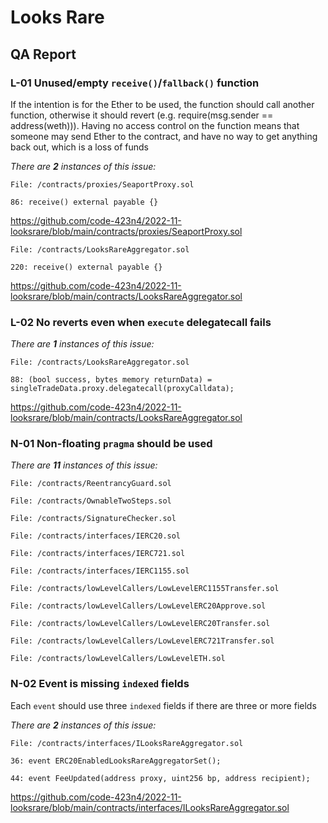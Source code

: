# Looks Rare

## QA Report

### L-01 Unused/empty `receive()`/`fallback()` function

If the intention is for the Ether to be used, the function should call another function, otherwise it should revert (e.g. require(msg.sender == address(weth))). Having no access control on the function means that someone may send Ether to the contract, and have no way to get anything back out, which is a loss of funds

_There are **2** instances of this issue:_

```solidity
File: /contracts/proxies/SeaportProxy.sol

86: receive() external payable {}
```

https://github.com/code-423n4/2022-11-looksrare/blob/main/contracts/proxies/SeaportProxy.sol

```solidity
File: /contracts/LooksRareAggregator.sol

220: receive() external payable {}
```

https://github.com/code-423n4/2022-11-looksrare/blob/main/contracts/LooksRareAggregator.sol

### L-02 No reverts even when `execute` delegatecall fails

_There are **1** instances of this issue:_

```solidity
File: /contracts/LooksRareAggregator.sol

88: (bool success, bytes memory returnData) = singleTradeData.proxy.delegatecall(proxyCalldata);
```

https://github.com/code-423n4/2022-11-looksrare/blob/main/contracts/LooksRareAggregator.sol

### N-01 Non-floating `pragma` should be used

_There are **11** instances of this issue:_

```solidity
File: /contracts/ReentrancyGuard.sol

File: /contracts/OwnableTwoSteps.sol

File: /contracts/SignatureChecker.sol

File: /contracts/interfaces/IERC20.sol

File: /contracts/interfaces/IERC721.sol

File: /contracts/interfaces/IERC1155.sol

File: /contracts/lowLevelCallers/LowLevelERC1155Transfer.sol

File: /contracts/lowLevelCallers/LowLevelERC20Approve.sol

File: /contracts/lowLevelCallers/LowLevelERC20Transfer.sol

File: /contracts/lowLevelCallers/LowLevelERC721Transfer.sol

File: /contracts/lowLevelCallers/LowLevelETH.sol
```

### N-02 Event is missing `indexed` fields

Each `event` should use three `indexed` fields if there are three or more fields

_There are **2** instances of this issue:_

```solidity
File: /contracts/interfaces/ILooksRareAggregator.sol

36: event ERC20EnabledLooksRareAggregatorSet();

44: event FeeUpdated(address proxy, uint256 bp, address recipient);
```

https://github.com/code-423n4/2022-11-looksrare/blob/main/contracts/interfaces/ILooksRareAggregator.sol
